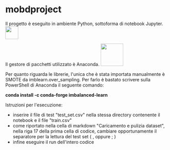 # mobdproject

Il progetto è eseguito in ambiente Python, sottoforma di notebook Jupyter.
<img src="https://upload.wikimedia.org/wikipedia/commons/thumb/3/38/Jupyter_logo.svg/1200px-Jupyter_logo.svg.png" width=40px>

Il gestore di pacchetti utilizzato è Anaconda.
<img src="https://upload.wikimedia.org/wikipedia/en/c/cd/Anaconda_Logo.png" width=70px>

Per quanto riguarda le librerie, l'unica che è stata importata manualmente è SMOTE da imblearn.over_sampling.
Per farlo è bastato scrivere sulla PowerShell di Anaconda il seguente comando:

**conda install -c conda-forge imbalanced-learn**


Istruzioni per l'esecuzione:
- inserire il file di test "test_set.csv" nella stessa directory contenente il notebook e il file "train.csv"
- come riportato nella cella di markdown "Caricamento e pulizia dataset", nella riga 17 della prima cella di codice, cambiare opportunamente il separatore per la lettura del test set ( , oppure ; )
- infine eseguire il run dell'intero codice
